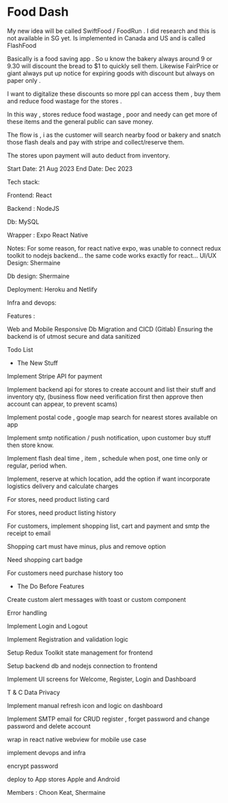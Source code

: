 # Food Dash

My new idea will be called SwiftFood / FoodRun .  I did research and this is not available in SG yet. Is implemented in Canada and US and is called FlashFood

Basically is a food saving app . So u know the bakery always around 9 or 9.30 will discount the bread to $1 to quickly sell them. Likewise FairPrice or giant always put up notice for expiring goods with discount but always on paper only .

I want to digitalize these discounts so more ppl can access them , buy them and reduce food wastage for the stores .

In this way , stores reduce food wastage , poor and needy can get more of these items and the general public can save money.

The flow is , i as the customer will search nearby food or bakery and snatch those flash deals and pay with stripe and collect/reserve them. 

The stores upon payment will auto deduct from inventory.


Start Date: 21 Aug 2023 End Date: Dec 2023

Tech stack:

Frontend: React 

Backend : NodeJS

Db: MySQL

Wrapper : Expo React Native

Notes: For some reason, for react native expo, was unable to connect redux toolkit to nodejs backend... the same code works exactly for react... UI/UX Design: Shermaine

Db design: Shermaine

Deployment: Heroku and Netlify

Infra and devops:


Features :

Web and Mobile Responsive
Db Migration and CICD (Gitlab)
Ensuring the backend is of utmost secure and data sanitized


Todo List

- The New Stuff

Implement Stripe API for payment

Implement backend api for stores to create account and list their stuff and inventory qty, (business flow need verification first then approve then account can appear, to prevent scams)

Implement postal code , google map search for nearest stores available on app

Implement smtp notification / push notification, upon customer buy stuff then store know. 

Implement flash deal time , item , schedule when post, one time only or regular, period when. 

Implement, reserve at which location, add the option if want incorporate logistics delivery and calculate charges

For stores, need product listing card

For stores, need product listing history 


For customers, implement shopping list, cart and payment and smtp the receipt to email

Shopping cart must have minus, plus and remove option

Need shopping cart badge

For customers need purchase history too 


- The Do Before Features

 Create custom alert messages with toast or custom component

 Error handling 

 Implement Login and Logout 

 Implement Registration and validation logic

 Setup Redux Toolkit state management for frontend

 Setup backend db and nodejs connection to frontend

 Implement UI screens for Welcome, Register, Login and Dashboard

 T & C Data Privacy

 Implement manual refresh icon and logic on dashboard

 Implement SMTP email for CRUD register , forget password and change password and delete account

 wrap in react native webview for mobile use case

 implement devops and infra

 encrypt password

 deploy to App stores Apple and Android

Members : Choon Keat, Shermaine
